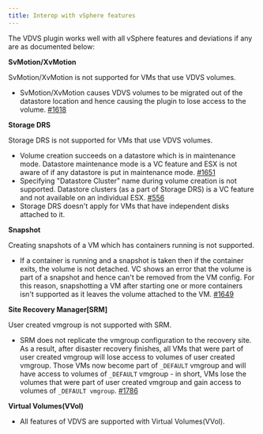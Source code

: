 ```yaml
---
title: Interop with vSphere features
---
```


The VDVS plugin works well with all vSphere features and deviations if any are as documented below:

**SvMotion/XvMotion**

SvMotion/XvMotion is not supported for VMs that use VDVS volumes.

- SvMotion/XvMotion causes VDVS volumes to be migrated out of the datastore location and hence causing the plugin to lose access to the volume. [#1618](https://github.com/vmware/vsphere-storage-for-docker/issues/1618)

**Storage DRS**

Storage DRS is not supported for VMs that use VDVS volumes.

- Volume creation succeeds on a datastore which is in maintenance mode. Datastore maintenance mode is a VC feature and ESX is not aware of if any datastore is put in maintenance mode. [#1651](https://github.com/vmware/vsphere-storage-for-docker/issues/1651)
- Specifying "Datastore Cluster" name during volume creation is not supported. Datastore clusters (as a part of Storage DRS) is a VC feature and not available on an individual ESX. [#556](https://github.com/vmware/vsphere-storage-for-docker/issues/556)
- Storage DRS doesn't apply for VMs that have independent disks attached to it.

**Snapshot**

Creating snapshots of a VM which has containers running is not supported.

- If a container is running and a snapshot is taken then if the container exits, the volume is not detached. VC shows an error that the volume is part of a snapshot and hence can't be removed from the VM config. For this reason, snapshotting a VM after starting one or more containers isn't supported as it leaves the volume attached to the VM. [#1649](https://github.com/vmware/vsphere-storage-for-docker/issues/1649)

**Site Recovery Manager[SRM]**

User created vmgroup is not supported with SRM.

- SRM does not replicate the vmgroup configuration to the recovery site. As a result, after disaster recovery finishes, all VMs that were part of user created vmgroup will lose access to volumes of user created vmgroup. Those VMs now become part of `_DEFAULT` vmgroup and will have access to volumes of `_DEFAULT` vmgroup - in short, VMs lose the volumes that were part of user created vmgroup and gain access to volumes of `_DEFAULT vmgroup`. [#1786](https://github.com/vmware/vsphere-storage-for-docker/issues/1786)

**Virtual Volumes(VVol)**

- All features of VDVS are supported with Virtual Volumes(VVol).